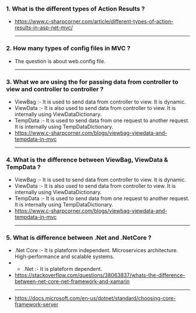 ### 1. What is the different types of Action Results ?<br/>
- https://www.c-sharpcorner.com/article/different-types-of-action-results-in-asp-net-mvc/<hr/>

### 2. How many types of config files in MVC ?<br/>
- The question is about web.config file.<hr/>

### 3. What we are using the for passing data from controller to view and controller to controller ?<br/>
- ViewBag :- It is used to send data from controller to view. It is dynamic.
- ViewData :- It is also used to send data from controller to view. It is internally using ViewDataDictionary.
- TempData :- It is used to send data from one request to another request. It is internally using TempDataDictionary.
- https://www.c-sharpcorner.com/blogs/viewbag-viewdata-and-tempdata-in-mvc<hr/>

### 4. What is the difference between ViewBag, ViewData & TempData ?<br/>
- ViewBag :- It is used to send data from controller to view. It is dynamic.
- ViewData :- It is also used to send data from controller to view. It is internally using ViewDataDictionary.
- TempData :- It is used to send data from one request to another request. It is internally using TempDataDictionary.
- https://www.c-sharpcorner.com/blogs/viewbag-viewdata-and-tempdata-in-mvc<hr/>

### 5. What is difference between .Net and .NetCore ?<br/>
- .Net Core :- It is plateform independent. Microservices architecture. High-performance and scalable systems.
- - .Net :- It is plateform dependent.
- https://stackoverflow.com/questions/38063837/whats-the-difference-between-net-core-net-framework-and-xamarin<hr/>
- https://docs.microsoft.com/en-us/dotnet/standard/choosing-core-framework-server
